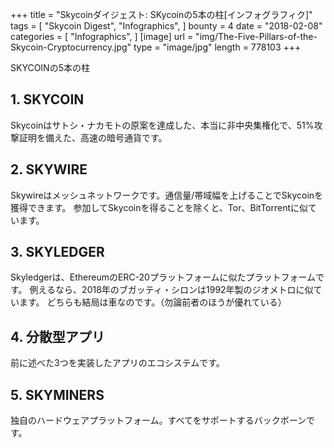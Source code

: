 +++
title = "Skycoinダイジェスト: SKycoinの5本の柱[インフォグラフィク]"
tags = [
    "Skycoin Digest",
    "Infographics",
]
bounty = 4
date = "2018-02-08"
categories = [
    "Infographics",
]
[image]
    url = "img/The-Five-Pillars-of-the-Skycoin-Cryptocurrency.jpg"
    type = "image/jpg"
    length = 778103
+++

SKYCOINの5本の柱

## __1. SKYCOIN__

Skycoinはサトシ・ナカモトの原案を達成した、本当に非中央集権化で、51%攻撃証明を備えた、高速の暗号通貨です。

## __2. SKYWIRE__

Skywireはメッシュネットワークです。通信量/帯域幅を上げることでSkycoinを獲得できます。
参加してSkycoinを得ることを除くと、Tor、BitTorrentに似ています。

## __3. SKYLEDGER__

Skyledgerは、EthereumのERC-20プラットフォームに似たプラットフォームです。
例えるなら、2018年のブガッティ・シロンは1992年製のジオメトロに似ています。
どちらも結局は車なのです。（勿論前者のほうが優れている）

## __4. 分散型アプリ__

前に述べた3つを実装したアプリのエコシステムです。

## __5. SKYMINERS__
独自のハードウェアプラットフォーム。すべてをサポートするバックボーンです。
